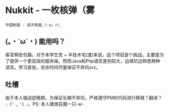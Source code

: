# Nukkit - 一枚核弹（雾
	中国制造 - 前方核能_(:з」∠)_
## (。・`ω´・) 能用吗？
客官稍安勿躁。对于本学生党 + 半技术宅(渣)来说，这个项目是个挑战。主要是为了提供一个更高效的服务端，然而Java和Php语言差别较大，边填坑边熟悉两种语言。学习紧张，空余时间尽量保证不弃坑orz。
## 吐槽
由于本人强迫症晚期，为保证长期不弃坑，严格遵守PM的代码进行移植？翻译？╮(╯_╰)╭。PS: 本人建类狂魔一只-w-